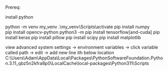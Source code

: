 Prereq: 

install python 

python -m venv my_venv 
.\my_venv\Scripts\activate 
pip install numpy  
pip install opencv-python 
python3 -m pip install tensorflow[and-cuda] 
pip install keras 
pip install pillow 
pip install scipy 
pip install matplotlib 

view advanced system settings -> environment variables -> click variable called path -> edit -> add new line ith below location 
C:\Users\Adam\AppData\Local\Packages\PythonSoftwareFoundation.Python.3.11_qbz5n2kfra8p0\LocalCache\local-packages\Python311\Scripts 